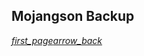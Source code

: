 ## Mojangson Backup

<element><div class="navigation"><a href="/"><i class="material-icons navigate">first_page</i></a><a href="../"><i class="material-icons navigate">arrow_back</i></div></element>
<head><style>blockquote>h5 { line-height:0!important } </style></head>
